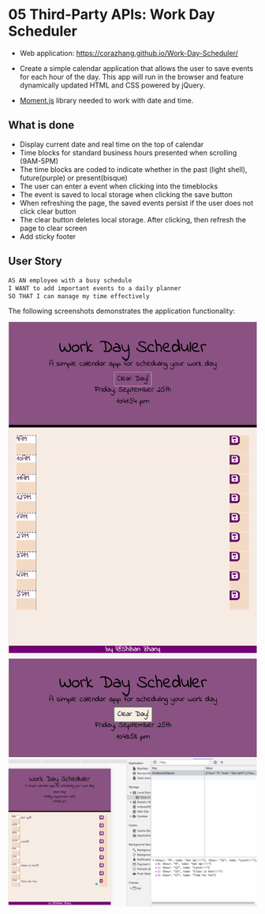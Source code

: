 # 05 Third-Party APIs: Work Day Scheduler
* Web application:  https://corazhang.github.io/Work-Day-Scheduler/
* Create a simple calendar application that allows the user to save events for each hour of the day. This app will run in the browser and feature dynamically updated HTML and CSS powered by jQuery.

* [Moment.js](https://momentjs.com/) library needed to work with date and time. 

## What is done
* Display current date and real time on the top of calendar
* Time blocks for standard business hours presented when scrolling (9AM-5PM)
* The time blocks are coded to indicate whether in the past (light shell), future(purple) or present(bisque)
* The user can enter a event when clicking into the timeblocks
* The event is saved to local storage when clicking the save button
* When refreshing the page, the saved events persist if the user does not click clear button
* The clear button deletes local storage. After clicking, then refresh the page to clear screen
* Add sticky footer

## User Story

```
AS AN employee with a busy schedule
I WANT to add important events to a daily planner
SO THAT I can manage my time effectively
```

The following screenshots demonstrates the application functionality:

![alt text](Assets/Overview.png)
![alt text](Assets/Clear.png)
![alt text](Assets/Events.png)

